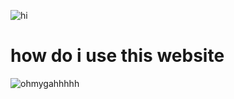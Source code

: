  ![hi](https://64.media.tumblr.com/0855ffd410ae7f5375847b5f12ecf5a0/5ff287f278d306f1-b4/s2048x3072/01e964be2339612ec21d85f194c73095144c2f49.pnj)
# how do i use this website
 ![ohmygahhhhh](https://64.media.tumblr.com/2f9d50c9a5897da266f1bd04a0c49358/ec34547a9419e78d-f2/s400x600/2729e8335f590a9cad913c79d8c57e46c214ef4e.pnj)
